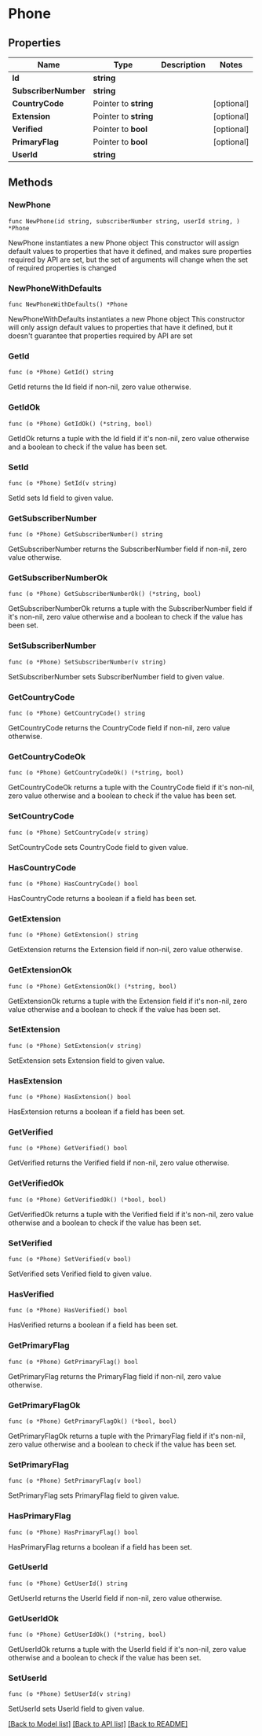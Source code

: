 # Phone

## Properties

Name | Type | Description | Notes
------------ | ------------- | ------------- | -------------
**Id** | **string** |  | 
**SubscriberNumber** | **string** |  | 
**CountryCode** | Pointer to **string** |  | [optional] 
**Extension** | Pointer to **string** |  | [optional] 
**Verified** | Pointer to **bool** |  | [optional] 
**PrimaryFlag** | Pointer to **bool** |  | [optional] 
**UserId** | **string** |  | 

## Methods

### NewPhone

`func NewPhone(id string, subscriberNumber string, userId string, ) *Phone`

NewPhone instantiates a new Phone object
This constructor will assign default values to properties that have it defined,
and makes sure properties required by API are set, but the set of arguments
will change when the set of required properties is changed

### NewPhoneWithDefaults

`func NewPhoneWithDefaults() *Phone`

NewPhoneWithDefaults instantiates a new Phone object
This constructor will only assign default values to properties that have it defined,
but it doesn't guarantee that properties required by API are set

### GetId

`func (o *Phone) GetId() string`

GetId returns the Id field if non-nil, zero value otherwise.

### GetIdOk

`func (o *Phone) GetIdOk() (*string, bool)`

GetIdOk returns a tuple with the Id field if it's non-nil, zero value otherwise
and a boolean to check if the value has been set.

### SetId

`func (o *Phone) SetId(v string)`

SetId sets Id field to given value.


### GetSubscriberNumber

`func (o *Phone) GetSubscriberNumber() string`

GetSubscriberNumber returns the SubscriberNumber field if non-nil, zero value otherwise.

### GetSubscriberNumberOk

`func (o *Phone) GetSubscriberNumberOk() (*string, bool)`

GetSubscriberNumberOk returns a tuple with the SubscriberNumber field if it's non-nil, zero value otherwise
and a boolean to check if the value has been set.

### SetSubscriberNumber

`func (o *Phone) SetSubscriberNumber(v string)`

SetSubscriberNumber sets SubscriberNumber field to given value.


### GetCountryCode

`func (o *Phone) GetCountryCode() string`

GetCountryCode returns the CountryCode field if non-nil, zero value otherwise.

### GetCountryCodeOk

`func (o *Phone) GetCountryCodeOk() (*string, bool)`

GetCountryCodeOk returns a tuple with the CountryCode field if it's non-nil, zero value otherwise
and a boolean to check if the value has been set.

### SetCountryCode

`func (o *Phone) SetCountryCode(v string)`

SetCountryCode sets CountryCode field to given value.

### HasCountryCode

`func (o *Phone) HasCountryCode() bool`

HasCountryCode returns a boolean if a field has been set.

### GetExtension

`func (o *Phone) GetExtension() string`

GetExtension returns the Extension field if non-nil, zero value otherwise.

### GetExtensionOk

`func (o *Phone) GetExtensionOk() (*string, bool)`

GetExtensionOk returns a tuple with the Extension field if it's non-nil, zero value otherwise
and a boolean to check if the value has been set.

### SetExtension

`func (o *Phone) SetExtension(v string)`

SetExtension sets Extension field to given value.

### HasExtension

`func (o *Phone) HasExtension() bool`

HasExtension returns a boolean if a field has been set.

### GetVerified

`func (o *Phone) GetVerified() bool`

GetVerified returns the Verified field if non-nil, zero value otherwise.

### GetVerifiedOk

`func (o *Phone) GetVerifiedOk() (*bool, bool)`

GetVerifiedOk returns a tuple with the Verified field if it's non-nil, zero value otherwise
and a boolean to check if the value has been set.

### SetVerified

`func (o *Phone) SetVerified(v bool)`

SetVerified sets Verified field to given value.

### HasVerified

`func (o *Phone) HasVerified() bool`

HasVerified returns a boolean if a field has been set.

### GetPrimaryFlag

`func (o *Phone) GetPrimaryFlag() bool`

GetPrimaryFlag returns the PrimaryFlag field if non-nil, zero value otherwise.

### GetPrimaryFlagOk

`func (o *Phone) GetPrimaryFlagOk() (*bool, bool)`

GetPrimaryFlagOk returns a tuple with the PrimaryFlag field if it's non-nil, zero value otherwise
and a boolean to check if the value has been set.

### SetPrimaryFlag

`func (o *Phone) SetPrimaryFlag(v bool)`

SetPrimaryFlag sets PrimaryFlag field to given value.

### HasPrimaryFlag

`func (o *Phone) HasPrimaryFlag() bool`

HasPrimaryFlag returns a boolean if a field has been set.

### GetUserId

`func (o *Phone) GetUserId() string`

GetUserId returns the UserId field if non-nil, zero value otherwise.

### GetUserIdOk

`func (o *Phone) GetUserIdOk() (*string, bool)`

GetUserIdOk returns a tuple with the UserId field if it's non-nil, zero value otherwise
and a boolean to check if the value has been set.

### SetUserId

`func (o *Phone) SetUserId(v string)`

SetUserId sets UserId field to given value.



[[Back to Model list]](../README.md#documentation-for-models) [[Back to API list]](../README.md#documentation-for-api-endpoints) [[Back to README]](../README.md)


